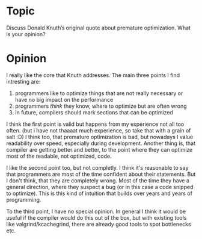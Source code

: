 # Topic

Discuss Donald Knuth’s original quote about premature
optimization. What is your opinion?

# Opinion

I really like the core that Knuth addresses. The main three points I find intresting are:

1. programmers like to optimize things that are not really necessary or have no big impact on the performance
2. programmers _think_ they know, where to optimize but are often wrong
3. in future, compilers should mark sections that can be optimized

I think the first point is valid but happens from my experience not all too often. (but i have not thaaaat much experience, so take that with a grain of salt :D)
I think too, that premature optimization is bad, but nowadays I value readability over speed, especially during development.
Another thing is, that compiler are getting better and better, to the point where they can optimize most of the readable, not optimized, code. 

I like the second point too, but not completly. I think it's reasonable to say that programmers are most of the time confident about their statements. But I don't think, that they are completely wrong. Most of the time they have a general direction, where they suspect a bug (or in this case a code snipped to optimize). This is this kind of intuition that builds over years and years of programming.

To the third point, I have no special opinion. In general I think it would be useful if the compiler would do this out of the box, but with existing tools like valgrind/kcachegrind, there are already good tools to spot bottlenecks etc.
